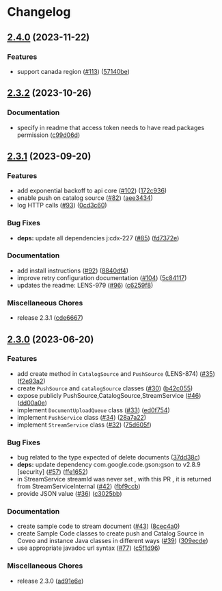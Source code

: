 # Changelog

## [2.4.0](https://github.com/coveo/push-api-client.java/compare/v2.3.2...v2.4.0) (2023-11-22)


### Features

* support canada region ([#113](https://github.com/coveo/push-api-client.java/issues/113)) ([57140be](https://github.com/coveo/push-api-client.java/commit/57140be06d76042cf66d110e78469b48158728a5))

## [2.3.2](https://github.com/coveo/push-api-client.java/compare/v2.3.1...v2.3.2) (2023-10-26)


### Documentation

* specify in readme that access token needs to have read:packages permission ([c99d06d](https://github.com/coveo/push-api-client.java/commit/c99d06d9e7d626c74a165df05eaf3aaeed703795))

## [2.3.1](https://github.com/coveo/push-api-client.java/compare/v2.3.0...v2.3.1) (2023-09-20)


### Features

* add exponential backoff to api core ([#102](https://github.com/coveo/push-api-client.java/issues/102)) ([172c936](https://github.com/coveo/push-api-client.java/commit/172c936101a56c6e9757a9e3f818ec38fbfb6cd3))
* enable push on catalog source ([#82](https://github.com/coveo/push-api-client.java/issues/82)) ([aee3434](https://github.com/coveo/push-api-client.java/commit/aee34340e53c179963e8adfe25168071f6f435b4))
* log HTTP calls ([#93](https://github.com/coveo/push-api-client.java/issues/93)) ([0cd3c60](https://github.com/coveo/push-api-client.java/commit/0cd3c60409d06a6b7438e233ec2c869530c4ecf5))


### Bug Fixes

* **deps:** update all dependencies j:cdx-227 ([#85](https://github.com/coveo/push-api-client.java/issues/85)) ([fd7372e](https://github.com/coveo/push-api-client.java/commit/fd7372e692eba59446c3c122c8e2f0c86c6fe319))


### Documentation

* add install instructions ([#92](https://github.com/coveo/push-api-client.java/issues/92)) ([8840df4](https://github.com/coveo/push-api-client.java/commit/8840df44dc6af6c83593c86066d609b78d5e3805))
* improve retry configuration documentation ([#104](https://github.com/coveo/push-api-client.java/issues/104)) ([5c84117](https://github.com/coveo/push-api-client.java/commit/5c8411793ad5eae4f94af6ee55451c1749cffaca))
* updates the readme: LENS-979 ([#96](https://github.com/coveo/push-api-client.java/issues/96)) ([c6259f8](https://github.com/coveo/push-api-client.java/commit/c6259f84dc1d61bb6ee290c95f81ecb6d949805a))


### Miscellaneous Chores

* release 2.3.1 ([cde6667](https://github.com/coveo/push-api-client.java/commit/cde66677d58a87782a2c0125ebf98cd24a7b19fe))

## [2.3.0](https://github.com/coveo/push-api-client.java/compare/v2.2.0...v2.3.0) (2023-06-20)


### Features

* add create method in `CatalogSource` and `PushSource` (LENS-874) ([#35](https://github.com/coveo/push-api-client.java/issues/35)) ([f2e93a2](https://github.com/coveo/push-api-client.java/commit/f2e93a243a9a85f88c755cd8ac1f9389a74dae52))
* create `PushSource` and `catalogSource` classes ([#30](https://github.com/coveo/push-api-client.java/issues/30)) ([b42c055](https://github.com/coveo/push-api-client.java/commit/b42c055cc3527e705f446a64e6fbf926c7f12eb0))
* expose publicly PushSource,CatalogSource,StreamService ([#46](https://github.com/coveo/push-api-client.java/issues/46)) ([dd00a0e](https://github.com/coveo/push-api-client.java/commit/dd00a0ef8f2df82ceb6e09eeb0f69671d9c99d5d))
* implement `DocumentUploadQueue` class ([#33](https://github.com/coveo/push-api-client.java/issues/33)) ([ed0f754](https://github.com/coveo/push-api-client.java/commit/ed0f754b5cf16527a92070bab8a58cdfa8287dfe))
* implement `PushService` class ([#34](https://github.com/coveo/push-api-client.java/issues/34)) ([28a7a22](https://github.com/coveo/push-api-client.java/commit/28a7a220e0fe48df52d542f585e553014ef4e271))
* implement `StreamService` class ([#32](https://github.com/coveo/push-api-client.java/issues/32)) ([75d605f](https://github.com/coveo/push-api-client.java/commit/75d605f2d88d02e9ff3e045f1cc56356c1a2bc46))


### Bug Fixes

* bug related to the type expected of delete documents ([37dd38c](https://github.com/coveo/push-api-client.java/commit/37dd38c12797f4dea4d1a2d088e264942f25c23f))
* **deps:** update dependency com.google.code.gson:gson to v2.8.9 [security] ([#57](https://github.com/coveo/push-api-client.java/issues/57)) ([ffe1652](https://github.com/coveo/push-api-client.java/commit/ffe1652d60601f028eac0e43f2b7a51c483bd979))
* in StreamService streamId was never set , with this PR , it is returned from StreamServiceInternal ([#42](https://github.com/coveo/push-api-client.java/issues/42)) ([fbf9ccb](https://github.com/coveo/push-api-client.java/commit/fbf9ccbb23a132a6f13fa35c0eb456ec6636f79b))
* provide JSON value ([#36](https://github.com/coveo/push-api-client.java/issues/36)) ([c3025bb](https://github.com/coveo/push-api-client.java/commit/c3025bbe96933902bb31b181734a60bcea1420f5))


### Documentation

* create sample code  to stream document ([#43](https://github.com/coveo/push-api-client.java/issues/43)) ([8cec4a0](https://github.com/coveo/push-api-client.java/commit/8cec4a095b090ae13a7ad66dd1fa79bd45770b8f))
* create Sample Code classes to create push and Catalog Source in Coveo and instance Java classes in different ways  ([#39](https://github.com/coveo/push-api-client.java/issues/39)) ([309ecde](https://github.com/coveo/push-api-client.java/commit/309ecdeec270d85e001ec4a1414cc4733f5032c3))
* use appropriate javadoc url syntax ([#77](https://github.com/coveo/push-api-client.java/issues/77)) ([c5f1d96](https://github.com/coveo/push-api-client.java/commit/c5f1d966e7bd757459a1a1de14c25ec7650de086))


### Miscellaneous Chores

* release 2.3.0 ([ad91e6e](https://github.com/coveo/push-api-client.java/commit/ad91e6eb12d329d50549c3cc5f219819d8f0d66b))
